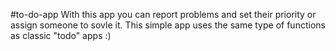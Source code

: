 #to-do-app
With this app you can report problems and set their priority or assign someone to sovle it.
This simple app uses the same type of functions as classic "todo" apps :)
